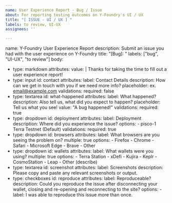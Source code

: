 ```yaml
---
name: User Experience Report - Bug / Issue
about: For reporting testing outcomes on Y-Foundry's UI / UX
title: "[ ISSUE - UI / UX ] "
labels: to review, UI-UX
assignees: ''

---
```


name: Y-Foundry User Experience Report
description: Submit an issue you had with the user experience on Y-Foundry
title: "[Bug]: "
labels: ["bug", "UI-UX", "to review"]
body:
  - type: markdown
    attributes:
      value: |
        Thanks for taking the time to fill out a user experience report!
  - type: input
    id: contact
    attributes:
      label: Contact Details
      description: How can we get in touch with you if we need more info?
      placeholder: ex. email@example.com
    validations:
      required: false
  - type: textarea
    id: what-happened
    attributes:
      label: What happened?
      description: Also tell us, what did you expect to happen?
      placeholder: Tell us what you see!
      value: "A bug happened!"
    validations:
      required: true
  - type: dropdown
    id: deployment
    attributes:
      label: Deployment
      description:  Where did you experience the issue?
      options:
        - pisco-1 Terra Testnet (Default)
    validations:
      required: true
  - type: dropdown
    id: browsers
    attributes:
      label: What browsers are you seeing the problem on?
      multiple: true
      options:
        - Firefox
        - Chrome
        - Safari
        - Microsoft Edge
        - Brave
        - Other
  - type: dropdown
    id: wallets
    attributes:
      label: What wallets were you using?
      multiple: true
      options:
        - Terra Station
        - xDefi
        - Kujira
        - Keplr
        - CosmoStation
        - Leap
        - Other (describe)
  - type: textarea
    id: screenshot
    attributes:
      label: Screenshots 
      description: Please copy and paste any relevant screenshots or output. 
  - type: checkboxes
    id: reproduce
    attributes:
      label: Reproduceable? 
      description: Could you reproduce the issue after disconnecting your wallet, closing and re-opening and reconnecting to the site? 
      options:
        - label: I was able to reproduce this issue more than once.
